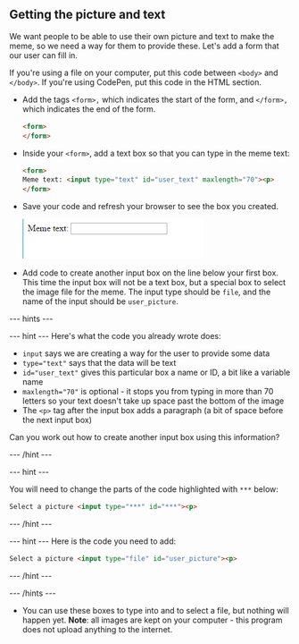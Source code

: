 ## Getting the picture and text

We want people to be able to use their own picture and text to make the meme, so we need a way for them to provide these. Let's add a form that our user can fill in.

If you're using a file on your computer, put this code between `<body>` and `</body>`. If you're using CodePen, put this code in the HTML section.

- Add the tags `<form>,` which indicates the start of the form, and `</form>,` which indicates the end of the form.

    ```html
    <form>
    </form>
    ```

- Inside your `<form>`, add a text box so that you can type in the meme text:

  ```html
  <form>
  Meme text: <input type="text" id="user_text" maxlength="70"><p>
  </form>
  ```

- Save your code and refresh your browser to see the box you created.

    ![First box](images/first-box.png)

- Add code to create another input box on the line below your first box. This time the input box will not be a text box, but a special box to select the image file for the meme. The input type should be `file`, and the name of the input should be `user_picture`.

--- hints ---

--- hint --- Here's what the code you already wrote does:

  * `input` says we are creating a way for the user to provide some data
  * `type="text"` says that the data will be text
  * `id="user_text"` gives this particular box a name or ID, a bit like a variable name
  * `maxlength="70"` is optional - it stops you from typing in more than 70 letters so your text doesn't take up space past the bottom of the image
  * The `<p>` tag after the input box adds a paragraph (a bit of space before the next input box)

Can you work out how to create another input box using this information?

--- /hint ---

--- hint ---

You will need to change the parts of the code highlighted with `***` below:

```html
Select a picture <input type="***" id="***"><p>
```

--- /hint ---

--- hint --- Here is the code you need to add:

```html
Select a picture <input type="file" id="user_picture"><p>
```
--- /hint ---

--- /hints ---

- You can use these boxes to type into and to select a file, but nothing will happen yet. **Note**: all images are kept on your computer - this program does not upload anything to the internet.
